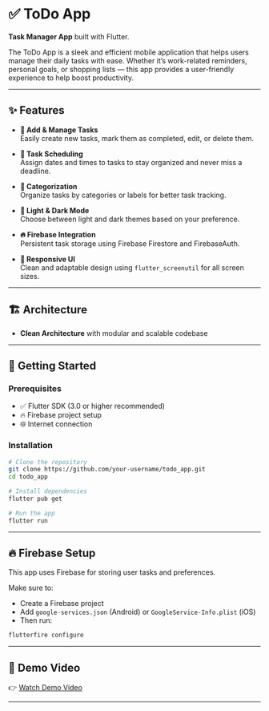 # ✅ ToDo App

**Task Manager App** built with Flutter.

The ToDo App is a sleek and efficient mobile application that helps users manage their daily tasks with ease. Whether it’s work-related reminders, personal goals, or shopping lists — this app provides a user-friendly experience to help boost productivity.

---

## ✨ Features

- **📝 Add & Manage Tasks**  
  Easily create new tasks, mark them as completed, edit, or delete them.

- **📅 Task Scheduling**  
  Assign dates and times to tasks to stay organized and never miss a deadline.

- **📂 Categorization**  
  Organize tasks by categories or labels for better task tracking.

- **🌙 Light & Dark Mode**  
  Choose between light and dark themes based on your preference.

- **🔥 Firebase Integration**  
  Persistent task storage using Firebase Firestore and FirebaseAuth.

- **📱 Responsive UI**  
  Clean and adaptable design using `flutter_screenutil` for all screen sizes.

---

## 🏗 Architecture

- **Clean Architecture** with modular and scalable codebase  

---

## 🚀 Getting Started

### Prerequisites

- ✅ Flutter SDK (3.0 or higher recommended)  
- 🔥 Firebase project setup  
- 🌐 Internet connection

### Installation

```bash
# Clone the repository
git clone https://github.com/your-username/todo_app.git
cd todo_app

# Install dependencies
flutter pub get

# Run the app
flutter run
```

---

## 🔥 Firebase Setup

This app uses Firebase for storing user tasks and preferences.

Make sure to:

- Create a Firebase project  
- Add `google-services.json` (Android) or `GoogleService-Info.plist` (iOS)  
- Then run:

```bash
flutterfire configure
```

---

## 🎥 Demo Video

👉 [Watch Demo Video](https://drive.google.com/file/d/your-video-id/view?usp=sharing)

---


